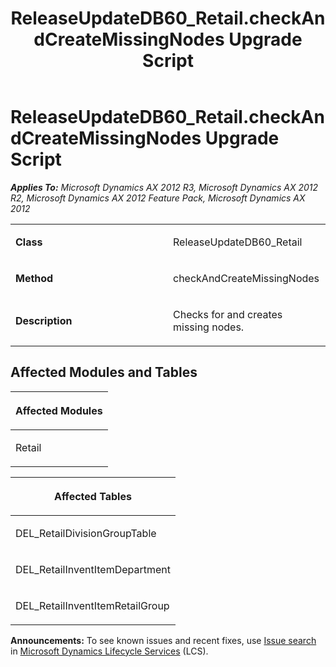 ﻿---
title: ReleaseUpdateDB60_Retail.checkAndCreateMissingNodes Upgrade Script
TOCTitle: ReleaseUpdateDB60_Retail.checkAndCreateMissingNodes Upgrade Script
ms:assetid: b789ff1d-36c5-30ec-e492-58529556f378
ms:mtpsurl: https://msdn.microsoft.com/en-us/library/JJ737061(v=AX.60)
ms:contentKeyID: 49710743
ms.date: 05/18/2015
mtps_version: v=AX.60
---

# ReleaseUpdateDB60\_Retail.checkAndCreateMissingNodes Upgrade Script 


_**Applies To:** Microsoft Dynamics AX 2012 R3, Microsoft Dynamics AX 2012 R2, Microsoft Dynamics AX 2012 Feature Pack, Microsoft Dynamics AX 2012_

<table>
<colgroup>
<col style="width: 50%" />
<col style="width: 50%" />
</colgroup>
<tbody>
<tr class="odd">
<td><p><strong>Class</strong></p></td>
<td><p>ReleaseUpdateDB60_Retail</p></td>
</tr>
<tr class="even">
<td><p><strong>Method</strong></p></td>
<td><p>checkAndCreateMissingNodes</p></td>
</tr>
<tr class="odd">
<td><p><strong>Description</strong></p></td>
<td><p>Checks for and creates missing nodes.</p></td>
</tr>
</tbody>
</table>


## Affected Modules and Tables

<table>
<colgroup>
<col style="width: 100%" />
</colgroup>
<thead>
<tr class="header">
<th><p>Affected Modules</p></th>
</tr>
</thead>
<tbody>
<tr class="odd">
<td><p>Retail</p></td>
</tr>
</tbody>
</table>


<table>
<colgroup>
<col style="width: 100%" />
</colgroup>
<thead>
<tr class="header">
<th><p>Affected Tables</p></th>
</tr>
</thead>
<tbody>
<tr class="odd">
<td><p>DEL_RetailDivisionGroupTable</p></td>
</tr>
<tr class="even">
<td><p>DEL_RetailInventItemDepartment</p></td>
</tr>
<tr class="odd">
<td><p>DEL_RetailInventItemRetailGroup</p></td>
</tr>
</tbody>
</table>

  
**Announcements:** To see known issues and recent fixes, use [Issue search](http://go.microsoft.com/fwlink/?linkid=389258) in [Microsoft Dynamics Lifecycle Services](http://go.microsoft.com/fwlink/?linkid=306505) (LCS).

